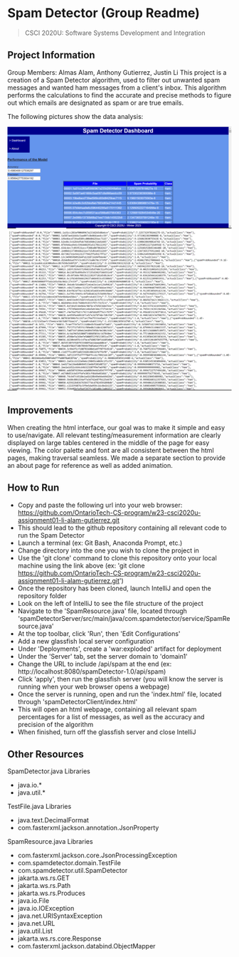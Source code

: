 # Spam Detector (Group Readme)
> CSCI 2020U: Software Systems Development and Integration

## Project Information
Group Members: Almas Alam, Anthony Gutierrez, Justin Li
This project is a creation of a Spam Detector algorithm, used to filter out unwanted spam messages and wanted ham messages from a client's inbox. This algorithm performs the calculations to find the accurate and precise methods to figure out which emails are designated as spam or are true emails.  

The following pictures show the data analysis:

![](images/image-1.png)
![](images/Capture.png)

## Improvements 
When creating the html interface, our goal was to make it simple and easy to use/navigate. All relevant testing/measurement information are clearly displayed on large tables centered in the middle of the page for easy viewing. The color palette and font are all consistent between the html pages, making traversal seamless. We made a separate section to provide an about page for reference as well as added animation.

## How to Run
- Copy and paste the following url into your web browser: https://github.com/OntarioTech-CS-program/w23-csci2020u-assignment01-li-alam-gutierrez.git
- This should lead to the github repository containing all relevant code to run the Spam Detector
- Launch a terminal (ex: Git Bash, Anaconda Prompt, etc.)
- Change directory into the one you wish to clone the project in
- Use the 'git clone' command to clone this repository onto your local machine using the link above (ex: 'git clone https://github.com/OntarioTech-CS-program/w23-csci2020u-assignment01-li-alam-gutierrez.git')
- Once the repository has been cloned, launch IntelliJ and open the repository folder
- Look on the left of IntelliJ to see the file structure of the project
- Navigate to the 'SpamResource.java' file, located through 'spamDetectorServer/src/main/java/com.spamdetector/service/SpamResource.java'
- At the top toolbar, click 'Run', then 'Edit Configurations'
- Add a new glassfish local server configuration
- Under 'Deployments', create a 'war:exploded' artifact for deployment
- Under the 'Server' tab, set the server domain to 'domain1'
- Change the URL to include /api/spam at the end (ex: http://localhost:8080/spamDetector-1.0/api/spam)
- Click 'apply', then run the glassfish server (you will know the server is running when your web browser opens a webpage)
- Once the server is running, open and run the 'index.html' file, located through 'spamDetectorClient/index.html'
- This will open an html webpage, containing all relevant spam percentages for a list of messages, as well as the accuracy and precision of the algorithm
- When finished, turn off the glassfish server and close IntelliJ

## Other Resources
SpamDetector.java Libraries
- java.io.*
- java.util.*

TestFile.java Libraries
- java.text.DecimalFormat
- com.fasterxml.jackson.annotation.JsonProperty

SpamResource.java Libraries
- com.fasterxml.jackson.core.JsonProcessingException
- com.spamdetector.domain.TestFile
- com.spamdetector.util.SpamDetector
- jakarta.ws.rs.GET
- jakarta.ws.rs.Path
- jakarta.ws.rs.Produces
- java.io.File
- java.io.IOException
- java.net.URISyntaxException
- java.net.URL
- java.util.List
- jakarta.ws.rs.core.Response
- com.fasterxml.jackson.databind.ObjectMapper
